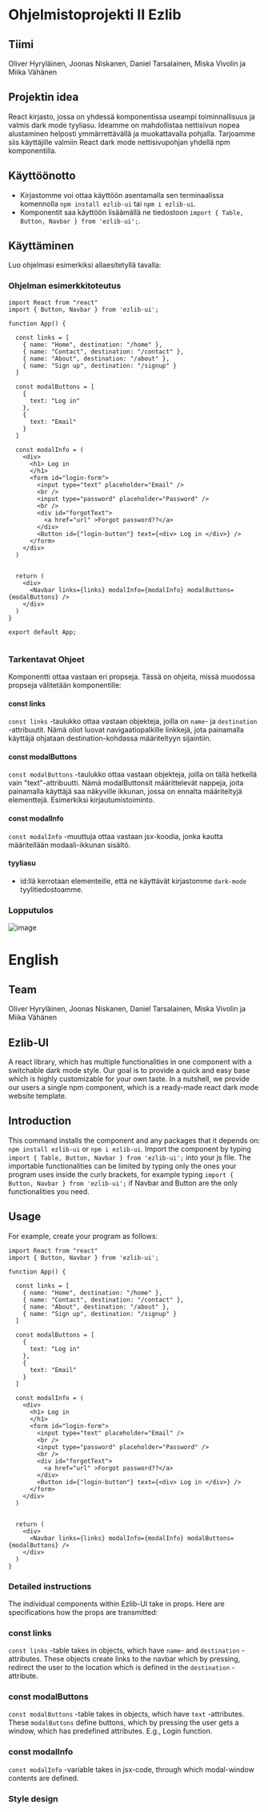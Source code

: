 # Ohjelmistoprojekti II Ezlib

## Tiimi

Oliver Hyryläinen, Joonas Niskanen, Daniel Tarsalainen, Miska Vivolin ja Miika Vähänen

## Projektin idea

React kirjasto, jossa on yhdessä komponentissa useampi toiminnallisuus ja valmis dark mode tyyliasu. Ideamme on mahdollistaa nettisivun nopea alustaminen helposti ymmärrettävällä ja muokattavalla pohjalla. Tarjoamme siis käyttäjille valmiin React dark mode nettisivupohjan yhdellä npm komponentilla.


## Käyttöönotto

- Kirjastomme voi ottaa käyttöön asentamalla sen terminaalissa komennolla `npm install ezlib-ui` tai `npm i ezlib-ui`. 
- Komponentit saa käyttöön lisäämällä ne tiedostoon `import { Table, Button, Navbar } from 'ezlib-ui';`.

## Käyttäminen
Luo ohjelmasi esimerkiksi allaesitetyllä tavalla:

### Ohjelman esimerkkitoteutus


```
import React from "react"
import { Button, Navbar } from 'ezlib-ui';

function App() {

  const links = [
    { name: "Home", destination: "/home" },
    { name: "Contact", destination: "/contact" },
    { name: "About", destination: "/about" },
    { name: "Sign up", destination: "/signup" }
  ]

  const modalButtons = [
    {
      text: "Log in"
    },
    {
      text: "Email"
    }
  ]

  const modalInfo = (
    <div>
      <h1> Log in
      </h1>
      <form id="login-form">
        <input type="text" placeholder="Email" />
        <br />
        <input type="password" placeholder="Password" />
        <br />
        <div id="forgotText">
          <a href="url" >Forgot password??</a>
        </div>
        <Button id={"login-button"} text={<div> Log in </div>} />
      </form>
    </div>
  )


  return (
    <div>
      <Navbar links={links} modalInfo={modalInfo} modalButtons={modalButtons} />
    </div>
  )
}

export default App;


```
### Tarkentavat Ohjeet

Komponentti ottaa vastaan eri propseja. Tässä on ohjeita, missä muodossa propseja välitetään komponentille:

#### const links
`const links` -taulukko ottaa vastaan objekteja, joilla on  `name`- ja `destination` -attribuutit. Nämä oliot luovat navigaatiopalkille linkkejä, jota painamalla käyttäjä ohjataan destination-kohdassa määriteltyyn sijaintiin.

#### const modalButtons
`const modalButtons` -taulukko ottaa vastaan objekteja, joilla on tällä hetkellä vain "text"-attribuutti. Nämä modalButtonsit määrittelevät nappeja, joita painamalla käyttäjä saa näkyville ikkunan, jossa on ennalta määriteltyjä elementtejä. Esimerkiksi kirjautumistoiminto.

#### const modalInfo
`const modalInfo` -muuttuja ottaa vastaan jsx-koodia, jonka kautta määritellään modaali-ikkunan sisältö.
 
#### tyyliasu
- id:llä kerrotaan elementeille, että ne käyttävät kirjastomme `dark-mode` tyylitiedostoamme.

### Lopputulos

![image](https://user-images.githubusercontent.com/47157255/138596213-dd36842b-e244-4318-93fd-7d72c5d70347.png)



# English

## Team

Oliver Hyryläinen, Joonas Niskanen, Daniel Tarsalainen, Miska Vivolin ja Miika Vähänen

## Ezlib-UI

A react library, which has multiple functionalities in one component with a switchable dark mode style. Our goal is to provide a quick and easy base which is highly customizable for your own taste. In a nutshell, we provide our users a single npm component, which is a ready-made react dark mode website template.

## Introduction

This command installs the component and any packages that it depends on: `npm install ezlib-ui` or `npm i ezlib-ui`. Import the component by typing `import { Table, Button, Navbar } from 'ezlib-ui';` into your js file. The importable functionalities can be limited by typing only the ones your program uses inside the curly brackets, for example typing `import { Button, Navbar } from 'ezlib-ui';` if Navbar and Button are the only functionalities you need.

## Usage

For example, create your program as follows:

```
import React from "react"
import { Button, Navbar } from 'ezlib-ui';

function App() {

  const links = [
    { name: "Home", destination: "/home" },
    { name: "Contact", destination: "/contact" },
    { name: "About", destination: "/about" },
    { name: "Sign up", destination: "/signup" }
  ]

  const modalButtons = [
    {
      text: "Log in"
    },
    {
      text: "Email"
    }
  ]

  const modalInfo = (
    <div>
      <h1> Log in
      </h1>
      <form id="login-form">
        <input type="text" placeholder="Email" />
        <br />
        <input type="password" placeholder="Password" />
        <br />
        <div id="forgotText">
          <a href="url" >Forgot password??</a>
        </div>
        <Button id={"login-button"} text={<div> Log in </div>} />
      </form>
    </div>
  )


  return (
    <div>
      <Navbar links={links} modalInfo={modalInfo} modalButtons={modalButtons} />
    </div>
  )
}
```

### Detailed instructions

The individual components within Ezlib-UI take in props. Here are specifications how the props are transmitted:

### const links

`const links` -table takes in objects, which have `name`- and `destination` -attributes. These objects create links to the navbar which by pressing, redirect the user to the location which is defined in the `destination` -attribute.

### const modalButtons

`const modalButtons` -table takes in objects, which have `text` -attributes. These `modalButtons` define buttons, which by pressing the user gets a window, which has predefined attributes. E.g., Login function.

### const modalInfo

`const modalInfo` -variable takes in jsx-code, through which modal-window contents are defined.

### Style design 


